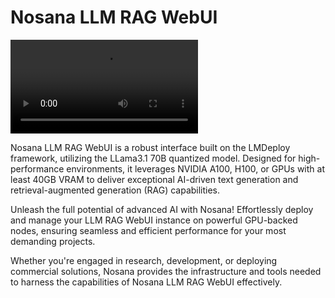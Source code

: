 # Nosana LLM RAG WebUI

![Nosana LLM RAG WebUI](https://raw.githubusercontent.com/nosana-ci/templates/refs/heads/main/templates/Nosana-RAG-bot-webui/nosana_bot.mp4)

Nosana LLM RAG WebUI is a robust interface built on the LMDeploy framework, utilizing the LLama3.1 70B quantized model. Designed for high-performance environments, it leverages NVIDIA A100, H100, or GPUs with at least 40GB VRAM to deliver exceptional AI-driven text generation and retrieval-augmented generation (RAG) capabilities.

Unleash the full potential of advanced AI with Nosana! Effortlessly deploy and manage your LLM RAG WebUI instance on powerful GPU-backed nodes, ensuring seamless and efficient performance for your most demanding projects.

Whether you're engaged in research, development, or deploying commercial solutions, Nosana provides the infrastructure and tools needed to harness the capabilities of Nosana LLM RAG WebUI effectively.
